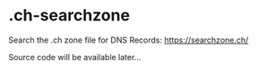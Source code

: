 # .ch-searchzone
Search the .ch zone file for DNS Records: https://searchzone.ch/

Source code will be available later...
